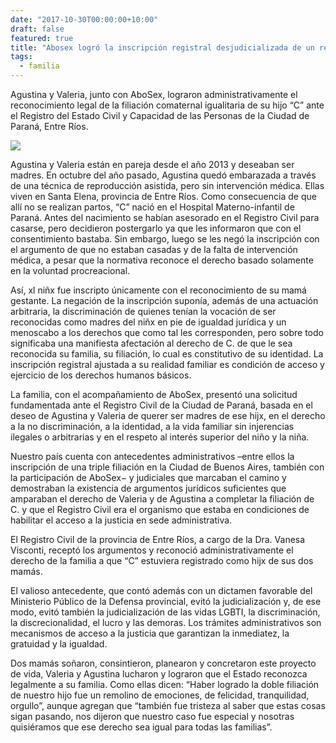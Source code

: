 ```yaml
---
date: "2017-10-30T00:00:00+10:00"
draft: false
featured: true
title: "Abosex logró la inscripción registral desjudicializada de un reconocimiento de co-maternidad por técnica de reproducción asistida “casera”"
tags: 
  - familia
---
```


Agustina y Valeria, junto con AboSex, lograron administrativamente el reconocimiento legal de la filiación comaternal igualitaria de su hijo “C” ante el Registro del Estado Civil y Capacidad de las Personas de la Ciudad de Paraná, Entre Ríos.

![](/images/post/20171030.jpg/)

Agustina y Valeria están en pareja desde el año 2013 y deseaban ser madres. En octubre del año pasado, Agustina quedó embarazada a través de una técnica de reproducción asistida, pero sin intervención médica. Ellas viven en Santa Elena, provincia de Entre Ríos. Como consecuencia de que allí no se realizan partos, “C” nació en el Hospital Materno-infantil de Paraná. Antes del nacimiento se habían asesorado en el Registro Civil para casarse, pero decidieron postergarlo ya que les informaron que con el consentimiento bastaba. Sin embargo, luego se les negó la inscripción con el argumento de que no estaban casadas y de la falta de intervención médica, a pesar que la normativa reconoce el derecho basado solamente en la voluntad procreacional.

Así, xl niñx fue inscripto únicamente con el reconocimiento de su mamá gestante. La negación de la inscripción suponía, además de una actuación arbitraria, la discriminación de quienes tenían la vocación de ser reconocidas como madres del niñx en pie de igualdad jurídica y un menoscabo a los derechos que como tal les corresponden, pero sobre todo significaba una manifiesta afectación al derecho de C. de que le sea reconocida su familia, su filiación, lo cual es constitutivo de su identidad. La inscripción registral ajustada a su realidad familiar es condición de acceso y ejercicio de los derechos humanos básicos.

La familia, con el acompañamiento de AboSex, presentó una solicitud fundamentada ante el Registro Civil de la Ciudad de Paraná, basada en el deseo de Agustina y Valeria de querer ser madres de ese hijx, en el derecho a la no discriminación, a la identidad, a la vida familiar sin injerencias ilegales o arbitrarias y en el respeto al interés superior del niño y la niña.

Nuestro país cuenta con antecedentes administrativos –entre ellos la inscripción de una triple filiación en la Ciudad de Buenos Aires, también con la participación de AboSex− y judiciales que marcaban el camino y demostraban la existencia de argumentos jurídicos suficientes que amparaban el derecho de Valeria y de Agustina a completar la filiación de C. y que el Registro Civil era el organismo que estaba en condiciones de habilitar el acceso a la justicia en sede administrativa.

El Registro Civil de la provincia de Entre Ríos, a cargo de la Dra. Vanesa Visconti, receptó los argumentos y reconoció administrativamente el derecho de la familia a que “C” estuviera registrado como hijx de sus dos mamás.

El valioso antecedente, que contó además con un dictamen favorable del Ministerio Público de la Defensa provincial, evitó la judicialización y, de ese modo, evitó también la judicialización de las vidas LGBTI, la discriminación, la discrecionalidad, el lucro y las demoras. Los trámites administrativos son mecanismos de acceso a la justicia que garantizan la inmediatez, la gratuidad y la igualdad.

Dos mamás soñaron, consintieron, planearon y concretaron este proyecto de vida, Valeria y Agustina lucharon y lograron que el Estado reconozca legalmente a su familia. Como ellas dicen: “Haber logrado la doble filiación de nuestro hijo fue un remolino de emociones, de felicidad, tranquilidad, orgullo”, aunque agregan que “también fue tristeza al saber que estas cosas sigan pasando, nos dijeron que nuestro caso fue especial y nosotras quisiéramos que ese derecho sea igual para todas las familias”.
